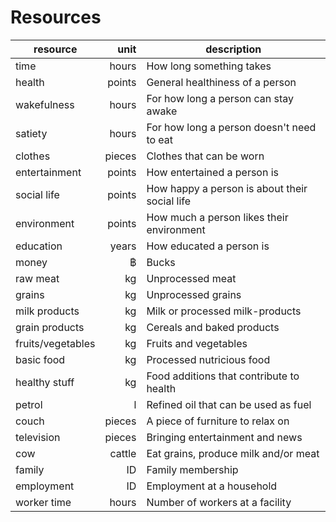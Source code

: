 Resources
========

resource          |   unit | description
------------------|-------:|------------
time              |  hours | How long something takes
health            | points | General healthiness of a person
wakefulness       |  hours | For how long a person can stay awake
satiety           |  hours | For how long a person doesn't need to eat
clothes           | pieces | Clothes that can be worn
entertainment     | points | How entertained a person is
social life       | points | How happy a person is about their social life
environment       | points | How much a person likes their environment
education         |  years | How educated a person is
money             |      ฿ | Bucks
raw meat          |     kg | Unprocessed meat
grains            |     kg | Unprocessed grains
milk products     |     kg | Milk or processed milk-products
grain products    |     kg | Cereals and baked products
fruits/vegetables |     kg | Fruits and vegetables
basic food        |     kg | Processed nutricious food
healthy stuff     |     kg | Food additions that contribute to health
petrol            |      l | Refined oil that can be used as fuel
couch             | pieces | A piece of furniture to relax on
television        | pieces | Bringing entertainment and news
cow               | cattle | Eat grains, produce milk and/or meat
family            |     ID | Family membership
employment        |     ID | Employment at a household
worker time       |  hours | Number of workers at a facility